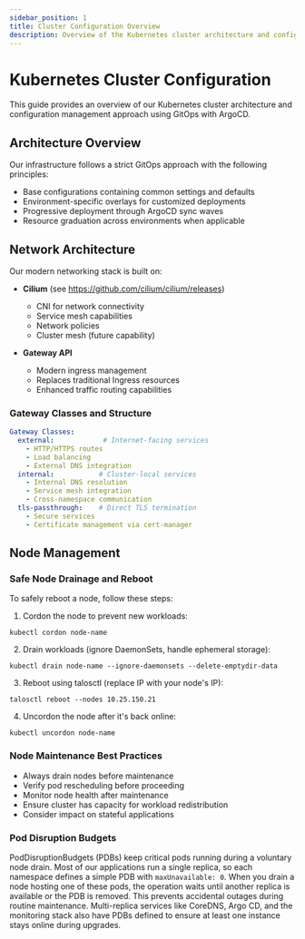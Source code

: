 ```yaml
---
sidebar_position: 1
title: Cluster Configuration Overview
description: Overview of the Kubernetes cluster architecture and configuration management
---
```


# Kubernetes Cluster Configuration

This guide provides an overview of our Kubernetes cluster architecture and configuration management approach using GitOps with ArgoCD.

## Architecture Overview

Our infrastructure follows a strict GitOps approach with the following principles:

- Base configurations containing common settings and defaults
- Environment-specific overlays for customized deployments
- Progressive deployment through ArgoCD sync waves
- Resource graduation across environments when applicable

## Network Architecture

Our modern networking stack is built on:

- **Cilium** (see https://github.com/cilium/cilium/releases)
  - CNI for network connectivity
  - Service mesh capabilities
  - Network policies
  - Cluster mesh (future capability)

- **Gateway API**
  - Modern ingress management
  - Replaces traditional Ingress resources
  - Enhanced traffic routing capabilities

### Gateway Classes and Structure

```yaml
Gateway Classes:
  external:            # Internet-facing services
    - HTTP/HTTPS routes
    - Load balancing
    - External DNS integration
  internal:           # Cluster-local services
    - Internal DNS resolution
    - Service mesh integration
    - Cross-namespace communication
  tls-passthrough:    # Direct TLS termination
    - Secure services
    - Certificate management via cert-manager
```

## Node Management

### Safe Node Drainage and Reboot

To safely reboot a node, follow these steps:

1. Cordon the node to prevent new workloads:
```console
kubectl cordon node-name
```

2. Drain workloads (ignore DaemonSets, handle ephemeral storage):
```console
kubectl drain node-name --ignore-daemonsets --delete-emptydir-data
```

3. Reboot using talosctl (replace IP with your node's IP):
```console
talosctl reboot --nodes 10.25.150.21
```

4. Uncordon the node after it's back online:
```console
kubectl uncordon node-name
```

### Node Maintenance Best Practices

- Always drain nodes before maintenance
- Verify pod rescheduling before proceeding
- Monitor node health after maintenance
- Ensure cluster has capacity for workload redistribution
- Consider impact on stateful applications

### Pod Disruption Budgets

PodDisruptionBudgets (PDBs) keep critical pods running during a voluntary
node drain. Most of our applications run a single replica, so each namespace
defines a simple PDB with `maxUnavailable: 0`. When you drain a node hosting
one of these pods, the operation waits until another replica is available or the
PDB is removed. This prevents accidental outages during routine maintenance.
Multi-replica services like CoreDNS, Argo CD, and the monitoring stack also
have PDBs defined to ensure at least one instance stays online during upgrades.
